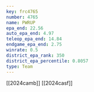 ```yaml
---
key: frc4765
number: 4765
name: PWRUP
epa_end: 22.56
auto_epa_end: 4.97
teleop_epa_end: 14.84
endgame_epa_end: 2.75
winrate: 0.5
district_epa_rank: 350
district_epa_percentile: 0.8057
type: Team
---
```

[[2024camb]]
[[2024casf]]
